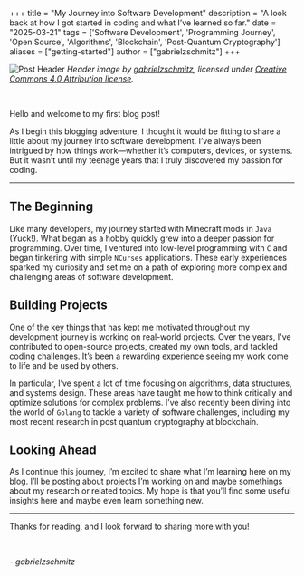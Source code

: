 +++
title = "My Journey into Software Development"
description = "A look back at how I got started in coding and what I’ve learned so far."
date = "2025-03-21"
tags = ['Software Development', 'Programming Journey', 'Open Source',
'Algorithms', 'Blockchain', 'Post-Quantum Cryptography']
aliases = ["getting-started"]
author = ["gabrielzschmitz"]
+++

![Post Header](/blog/posts/first/header.svg)
*Header image by [gabrielzschmitz](https://gabrielzschmitz.github.io),
licensed under [Creative Commons 4.0 Attribution license](https://creativecommons.org/licenses/by/4.0/).*

<br>

Hello and welcome to my first blog post!

As I begin this blogging adventure, I thought it would be fitting to share a
little about my journey into software development. I’ve always been intrigued by
how things work—whether it’s computers, devices, or systems. But it wasn’t until
my teenage years that I truly discovered my passion for coding.

---

## The Beginning

Like many developers, my journey started with Minecraft mods in `Java` (Yuck!).
What began as a hobby quickly grew into a deeper passion for programming. Over
time, I ventured into low-level programming with `C` and began tinkering with
simple `NCurses` applications. These early experiences sparked my curiosity and
set me on a path of exploring more complex and challenging areas of software
development.

## Building Projects

One of the key things that has kept me motivated throughout my development
journey is working on real-world projects. Over the years, I've contributed to
open-source projects, created my own tools, and tackled coding challenges. It’s
been a rewarding experience seeing my work come to life and be used by others.

In particular, I’ve spent a lot of time focusing on algorithms, data structures,
and systems design. These areas have taught me how to think critically and
optimize solutions for complex problems. I’ve also recently been diving into the
world of `Golang` to tackle a variety of software challenges, including my most
recent research in post quantum cryptography at blockchain.

## Looking Ahead

As I continue this journey, I’m excited to share what I’m learning here on my
blog. I’ll be posting about projects I’m working on and maybe somethings about
my research or related topics. My hope is that you’ll find some useful insights
here and maybe even learn something new.

---

Thanks for reading, and I look forward to sharing more with you!

<br>

\- _gabrielzschmitz_
